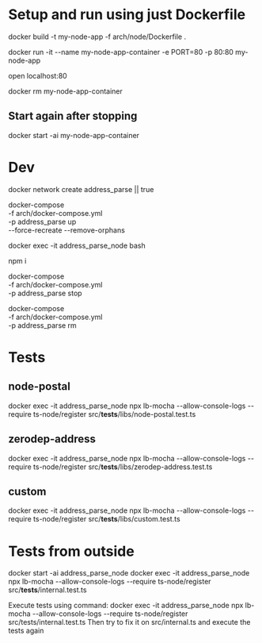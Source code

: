 # Setup and run using just Dockerfile

docker build -t my-node-app -f arch/node/Dockerfile .

docker run -it --name my-node-app-container -e PORT=80 -p 80:80 my-node-app

open localhost:80

docker rm my-node-app-container

## Start again after stopping

docker start -ai my-node-app-container

# Dev

docker network create address_parse || true

docker-compose \
-f arch/docker-compose.yml \
-p address_parse up \
--force-recreate --remove-orphans

docker exec -it address_parse_node bash

npm i

docker-compose \
-f arch/docker-compose.yml \
-p address_parse stop

docker-compose \
-f arch/docker-compose.yml \
-p address_parse rm

# Tests

## node-postal

docker exec -it address_parse_node npx lb-mocha --allow-console-logs --require ts-node/register src/__tests__/libs/node-postal.test.ts

## zerodep-address

docker exec -it address_parse_node npx lb-mocha --allow-console-logs --require ts-node/register src/__tests__/libs/zerodep-address.test.ts

## custom

docker exec -it address_parse_node npx lb-mocha --allow-console-logs --require ts-node/register src/__tests__/libs/custom.test.ts

# Tests from outside

docker start -ai address_parse_node
docker exec -it address_parse_node npx lb-mocha --allow-console-logs --require ts-node/register src/__tests__/internal.test.ts

Execute tests using command: docker exec -it address_parse_node npx lb-mocha --allow-console-logs --require ts-node/register src/tests/internal.test.ts
Then try to fix it on src/internal.ts and execute the tests again
